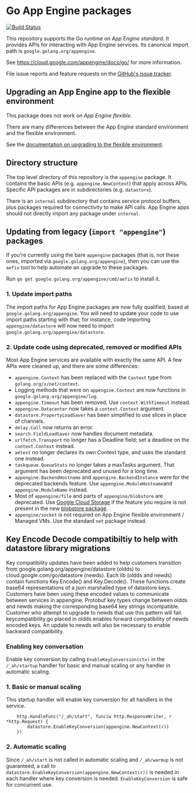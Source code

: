 # Go App Engine packages

[![Build Status](https://travis-ci.org/golang/appengine.svg)](https://travis-ci.org/golang/appengine)

This repository supports the Go runtime on *App Engine standard*.
It provides APIs for interacting with App Engine services.
Its canonical import path is `google.golang.org/appengine`.

See https://cloud.google.com/appengine/docs/go/
for more information.

File issue reports and feature requests on the [GitHub's issue
tracker](https://github.com/golang/appengine/issues).

## Upgrading an App Engine app to the flexible environment

This package does not work on *App Engine flexible*.

There are many differences between the App Engine standard environment and
the flexible environment.

See the [documentation on upgrading to the flexible environment](https://cloud.google.com/appengine/docs/flexible/go/upgrading).

## Directory structure

The top level directory of this repository is the `appengine` package. It
contains the
basic APIs (e.g. `appengine.NewContext`) that apply across APIs. Specific API
packages are in subdirectories (e.g. `datastore`).

There is an `internal` subdirectory that contains service protocol buffers,
plus packages required for connectivity to make API calls. App Engine apps
should not directly import any package under `internal`.

## Updating from legacy (`import "appengine"`) packages

If you're currently using the bare `appengine` packages
(that is, not these ones, imported via `google.golang.org/appengine`),
then you can use the `aefix` tool to help automate an upgrade to these packages.

Run `go get google.golang.org/appengine/cmd/aefix` to install it.

### 1. Update import paths

The import paths for App Engine packages are now fully qualified, based at `google.golang.org/appengine`.
You will need to update your code to use import paths starting with that; for instance,
code importing `appengine/datastore` will now need to import `google.golang.org/appengine/datastore`.

### 2. Update code using deprecated, removed or modified APIs

Most App Engine services are available with exactly the same API.
A few APIs were cleaned up, and there are some differences:

* `appengine.Context` has been replaced with the `Context` type from `golang.org/x/net/context`.
* Logging methods that were on `appengine.Context` are now functions in `google.golang.org/appengine/log`.
* `appengine.Timeout` has been removed. Use `context.WithTimeout` instead.
* `appengine.Datacenter` now takes a `context.Context` argument.
* `datastore.PropertyLoadSaver` has been simplified to use slices in place of channels.
* `delay.Call` now returns an error.
* `search.FieldLoadSaver` now handles document metadata.
* `urlfetch.Transport` no longer has a Deadline field; set a deadline on the
  `context.Context` instead.
* `aetest` no longer declares its own Context type, and uses the standard one instead.
* `taskqueue.QueueStats` no longer takes a maxTasks argument. That argument has been
  deprecated and unused for a long time.
* `appengine.BackendHostname` and `appengine.BackendInstance` were for the deprecated backends feature.
  Use `appengine.ModuleHostname`and `appengine.ModuleName` instead.
* Most of `appengine/file` and parts of `appengine/blobstore` are deprecated.
  Use [Google Cloud Storage](https://godoc.org/cloud.google.com/go/storage) if the
  feature you require is not present in the new
  [blobstore package](https://google.golang.org/appengine/blobstore).
* `appengine/socket` is not required on App Engine flexible environment / Managed VMs.
  Use the standard `net` package instead.

## Key Encode Decode compatibiltiy to help with datastore library migrations

Key compatibility updates have been added to help customers transition from google.golang.org/appengine/datastore (oldds) to cloud.google.com/go/datastore (newds).
Each lib (oldds and newds) contain functions Key.Encode() and Key.Decode(). These functions
create base64 representations of a json marshalled type of datastore keys.  Customers have been using
these encoded values to communicate between services in appengine.  Protobuf key types
change between oldds and newds making the corresponding base64 key strings incompatible.
Customer who attempt to upgrade to newds that use this pattern will fail.
keycompatibility.go placed in oldds enables forward compatibility of newds encoded keys.
An update to newds will also be necessary to enable backward compatibility.

### Enabling key conversation
Enable key conversion by calling `EnableKeyConversion(ctx)` in the `/_ah/startup` handler for basic and manual scaling or any handler in automatic scaling.

### 1. Basic or manual scaling
This startup handler will enable key conversion for all handlers in the service.
```
    http.HandleFunc("/_ah/start", func(w http.ResponseWriter, r *http.Request) {
		datastore.EnableKeyConversion(appengine.NewContext(r))
	})
```
### 2. Automatic scaling
Since `/_ah/start` is not called in automatic scaling and `/_ah/warmup` is not guaranteed, a call to `datastore.EnableKeyConversion(appengine.NewContext(r))`
is needed in each handler where key conversion is needed.  `EnableKeyConversion` is safe for concurrent use.